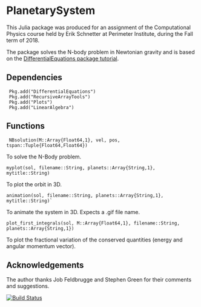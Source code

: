 # PlanetarySystem

This Julia package was produced for an assignment of the Computational Physics course held by Erik Schnetter at Perimeter Institute, during the Fall term of 2018.

The package solves the N-body problem in Newtonian gravity and is based on the [DifferentialEquations package tutorial](https://github.com/JuliaDiffEq/DiffEqTutorials.jl/blob/master/PhysicalModels/Outer-Solar-System.ipynb).

## Dependencies

```
 Pkg.add("DifferentialEquations") 
 Pkg.add("RecursiveArrayTools") 
 Pkg.add("Plots") 
 Pkg.add("LinearAlgebra")
```

## Functions

```
 NBsolution(M::Array{Float64,1}, vel, pos, tspan::Tuple{Float64,Float64})
 ```
 To solve the N-Body problem.
 
 ```
 myplot(sol, filename::String, planets::Array{String,1}, mytitle::String)
 ```
 To plot the orbit in 3D.
 
 ```
 animation(sol, filename::String, planets::Array{String,1}, mytitle::String)`
 ```
 To animate the system in 3D. Expects a .gif file name.
 
 ```
 plot_first_integrals(sol, M::Array{Float64,1}, filename::String, planets::Array{String,1})
 ```
To plot the fractional variation of the conserved quantities (energy and angular momentum vector).

## Acknowledgements 

The author thanks Job Feldbrugge and Stephen Green for their comments and suggestions.

[![Build Status](https://travis-ci.org/laurasberna/PlanetarySystem.jl.svg?branch=master)](https://travis-ci.org/laurasberna/PlanetarySystem.jl)
